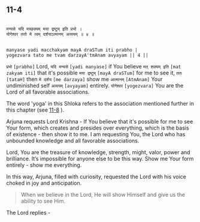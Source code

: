 ## 11-4

```shloka-sa

मन्यसे यदि मच्छक्यम् मया द्रष्टुम् इति प्रभो ।
योगेश्वर ततो मे त्वम् दर्शयाऽत्मानम् अव्ययम् ॥ ४ ॥

```
```shloka-sa-hk

manyase yadi macchakyam mayA draSTum iti prabho |
yogezvara tato me tvam darzayA'tmAnam avyayam || 4 ||

```
`प्रभो` `[prabho]` Lord, `यदि मन्यसे` `[yadi manyase]` if You believe `मत् शक्यम् इति` `[mat zakyam iti]` that it's possible `मया द्रष्टुम्` `[mayA draSTum]` for me to see it, `ततः` `[tataH]` then `मे दर्शय` `[me darzaya]` show me `आत्मानम्` `[AtmAnam]` Your undiminished self `अव्ययम्` `[avyayam]` entirely. `योगेश्वर` `[yogezvara]` You are the Lord of all favorable associations.

The word 'yoga' in this Shloka refers to the association mentioned further in this chapter (see 
[11-8](11-8.md)
).

Arjuna requests Lord Krishna - If You believe that it's possible for me to see Your form, which creates and presides over everything, which is the basis of existence - then show it to me. I am requesting You, the Lord who has unbounded knowledge and all favorable associations. 

Lord, You are the treasure of knowledge, strength, might, valor, power and brilliance. It’s impossible for anyone else to be this way. Show me Your form entirely - show me everything.

In this way, Arjuna, filled with curiosity, requested the Lord with his voice choked in joy and anticipation. 



<a name='applnote_160'></a>
> When we believe in the Lord, He will show Himself and give us the ability to see Him.



The Lord replies -


